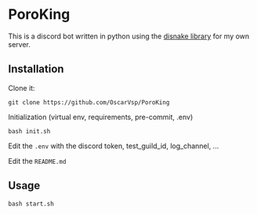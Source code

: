 # PoroKing

This is a discord bot written in python using the [disnake library](https://github.com/DisnakeDev/disnake) for my own server.

## Installation

Clone it:

`git clone https://github.com/OscarVsp/PoroKing`

Initialization (virtual env, requirements, pre-commit, .env)

`bash init.sh`

Edit the `.env` with the discord token, test_guild_id, log_channel, ...

Edit the `README.md`

## Usage

`bash start.sh`
